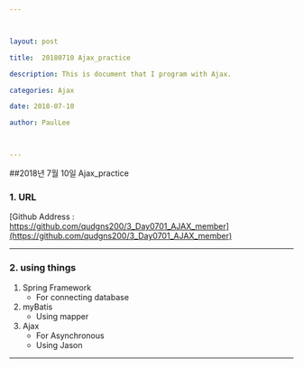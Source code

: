 ```yaml
---



layout: post

title:  20180710 Ajax_practice

description: This is document that I program with Ajax.

categories: Ajax

date: 2018-07-10

author: PaulLee



---
```




##2018년 7월 10일 Ajax_practice



### 1. URL
[Github Address : https://github.com/qudgns200/3_Day0701_AJAX_member](https://github.com/qudgns200/3_Day0701_AJAX_member)
	
***

### 2. using things
1. Spring Framework
	- For connecting database
2. myBatis
	- Using mapper
3. Ajax
	- For Asynchronous
	- Using Jason
***



